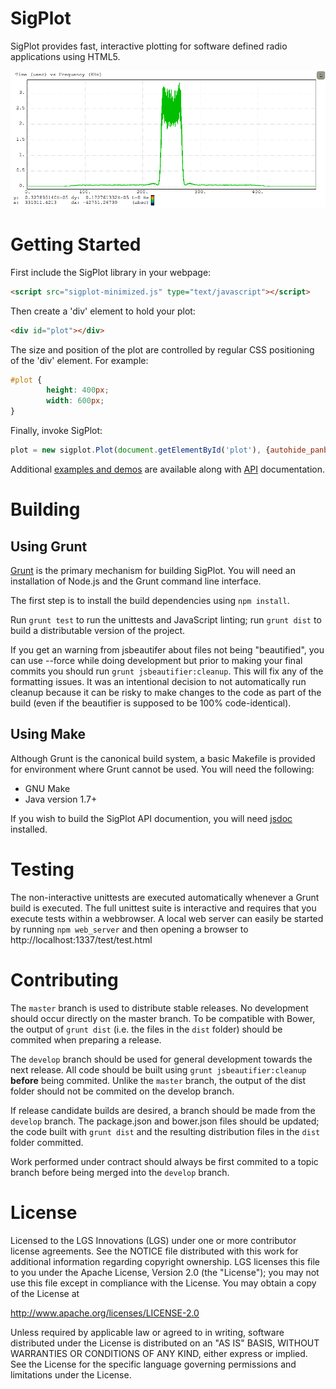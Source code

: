 SigPlot
=======

SigPlot provides fast, interactive plotting for software defined radio
applications using HTML5.

![SigPlot plotting the FFT of a signal](doc/fft-white.png)

Getting Started
=============
First include the SigPlot library in your webpage:

```html
<script src="sigplot-minimized.js" type="text/javascript"></script>
```

Then create a 'div' element to hold your plot:

```html    
<div id="plot"></div>
```

The size and position of the plot are controlled by regular CSS positioning
of the 'div' element.  For example:

```css
#plot {
        height: 400px;
        width: 600px;
}
```

Finally, invoke SigPlot:

```javascript
plot = new sigplot.Plot(document.getElementById('plot'), {autohide_panbars: true});
```

Additional [examples and demos](http://sigplot.lgsinnovations.com/) are
available along with [API](http://TODO) documentation. 

Building
=============

Using Grunt
-------------
[Grunt](http://gruntjs.com) is the primary mechanism for building SigPlot.  You
will need an installation of Node.js and the Grunt command line interface.

The first step is to install the build dependencies using `npm install`.

Run `grunt test` to run the unittests and JavaScript linting; run `grunt dist`
to build a distributable version of the project.

If you get an warning from jsbeautifer about files not being "beautified", you 
can use --force while doing development but prior to making your final commits
you should run `grunt jsbeautifier:cleanup`.  This will fix any of the formatting
issues.  It was an intentional decision to not automatically run cleanup because
it can be risky to make changes to the code as part of the build (even if the
beautifier is supposed to be 100% code-identical).

Using Make
-------------
Although Grunt is the canonical build system, a basic Makefile is provided for
environment where Grunt cannot be used.  You will need the following:

* GNU Make
* Java version 1.7+

If you wish to build the SigPlot API documention, you will need
[jsdoc](https://github.com/jsdoc3/jsdoc) installed.

Testing
=============

The non-interactive unittests are executed automatically whenever a Grunt build
is executed.  The full unittest suite is interactive and requires that you
execute tests within a webbrowser.  A local web server can easily be started by
running `npm web_server` and then opening a browser to
http://localhost:1337/test/test.html


Contributing
=====================
The `master` branch is used to distribute stable releases.  No development
should occur directly on the master branch.  To be compatible with Bower, the
output of `grunt dist` (i.e. the files in the `dist` folder) should be commited
when preparing a release.

The `develop` branch should be used for general development towards the next
release.  All code should be built using `grunt jsbeautifier:cleanup`
**before** being commited.  Unlike the `master` branch, the output of the dist
folder should not be commited on the develop branch.

If release candidate builds are desired, a branch should be made from the
`develop` branch.  The package.json and bower.json files should be updated; the
code built with `grunt dist` and the resulting distribution files in the `dist`
folder committed.

Work performed under contract should always be first commited to a topic branch
before being merged into the `develop` branch.

License
=====================
Licensed to the LGS Innovations (LGS) under one
or more contributor license agreements.  See the NOTICE file
distributed with this work for additional information
regarding copyright ownership.  LGS licenses this file
to you under the Apache License, Version 2.0 (the
"License"); you may not use this file except in compliance
with the License.  You may obtain a copy of the License at
 
  http://www.apache.org/licenses/LICENSE-2.0
 
Unless required by applicable law or agreed to in writing,
software distributed under the License is distributed on an
"AS IS" BASIS, WITHOUT WARRANTIES OR CONDITIONS OF ANY
KIND, either express or implied.  See the License for the
specific language governing permissions and limitations
under the License.
